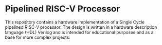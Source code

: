 # Pipelined RISC-V Processor

This repository contains a hardware implementation of a Single Cycle pipelined RISC-V processor. The design is written in a hardware description language (HDL) Verilog and is intended for educational purposes and as a base for more complex projects.
